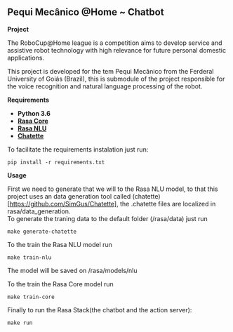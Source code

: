 ## Pequi Mecânico @Home ~ Chatbot

**Project**

The RoboCup@Home league is a competition aims to develop service and assistive robot technology with high relevance for future personal domestic applications.

This project is developed for the tem Pequi Mecânico from the Ferderal University of Goiás (Brazil), this is submodule of the project responsible for the voice recognition and natural language processing of the robot.

**Requirements**

* **Python 3.6**
* **[Rasa Core](https://rasa.com/docs/core/)**
* **[Rasa NLU](https://rasa.com/docs/nlu/)**
* **[Chatette](https://github.com/SimGus/Chatette)**

To facilitate the requirements instalation just run:
```shell
pip install -r requirements.txt
```

**Usage**

First we need to generate that we will to the Rasa NLU model, to that this project uses an data generation tool called (chatette)[https://github.com/SimGus/Chatette], the .chatette files are localized in rasa/data_generation.  
To generate the traning data to the default folder (/rasa/data) just run  
```shell
make generate-chatette
```

To the train the Rasa NLU model run
```shell
make train-nlu
```
The model will be saved on /rasa/models/nlu  

To the train the Rasa Core model run
```shell
make train-core
```

Finally to run the Rasa Stack(the chatbot and the action server):
 ```shell
make run
```